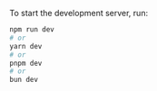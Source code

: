To start the development server, run:

```bash
npm run dev
# or
yarn dev
# or
pnpm dev
# or
bun dev
```
